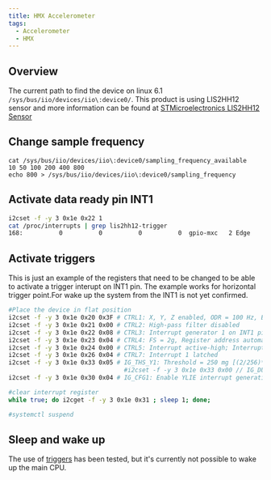```yaml
---
title: HMX Accelerometer
tags:
  - Accelerometer
  - HMX
---
```


## Overview
The current path to find the device on linux 6.1 `/sys/bus/iio/devices/iio\:device0/`.
This product is using LIS2HH12 sensor and more information can be found at
[STMicroelectronics LIS2HH12 Sensor](https://www.st.com/en/mems-and-sensors/lis2hh12.html)

## Change sample frequency
```
cat /sys/bus/iio/devices/iio\:device0/sampling_frequency_available
10 50 100 200 400 800
echo 800 > /sys/bus/iio/devices/iio\:device0/sampling_frequency
```
## Activate data ready pin INT1
```bash
i2cset -f -y 3 0x1e 0x22 1
cat /proc/interrupts | grep lis2hh12-trigger
168:          0          0          0          0  gpio-mxc   2 Edge      lis2hh12-trigger
```

## Activate triggers
This is just an example of the registers that need to be changed to be able to activate a trigger interupt on INT1 pin. The example works for horizontal trigger point.For wake up the system from the INT1 is not yet confirmed.
```bash
#Place the device in flat position
i2cset -f -y 3 0x1e 0x20 0x3F # CTRL1: X, Y, Z enabled, ODR = 100 Hz, BDU enabled
i2cset -f -y 3 0x1e 0x21 0x00 # CTRL2: High-pass filter disabled
i2cset -f -y 3 0x1e 0x22 0x08 # CTRL3: Interrupt generator 1 on INT1 pin
i2cset -f -y 3 0x1e 0x23 0x04 # CTRL4: FS = 2g, Register address automatically incremented during a multiple byte access with a serial interface
i2cset -f -y 3 0x1e 0x24 0x00 # CTRL5: Interrupt active-high; Interrupt pins push-pull configuration
i2cset -f -y 3 0x1e 0x26 0x04 # CTRL7: Interrupt 1 latched
i2cset -f -y 3 0x1e 0x33 0x05 # IG_THS_Y1: Threshold = 250 mg [(2/256)*32 = 250 mg] =0x20 . 0x05?
								#i2cset -f -y 3 0x1e 0x33 0x00 // IG_DUR1: No duration
i2cset -f -y 3 0x1e 0x30 0x04 # IG_CFG1: Enable YLIE interrupt generation

#clear interrupt register
while true; do i2cget -f -y 3 0x1e 0x31 ; sleep 1; done;

#systemctl suspend
```


## Sleep and wake up

The use of [triggers](../../interfaces/hmx/accelerometer.md#activate-triggers) has been tested, but it's currently not possible to wake up the main CPU.